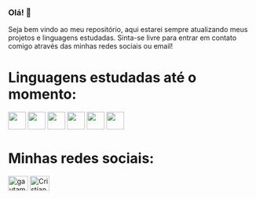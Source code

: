 ### Olá! 👋
Seja bem vindo ao meu repositório, aqui estarei sempre atualizando meus projetos e linguagens estudadas. Sinta-se livre para entrar em contato comigo através das minhas redes sociais ou email! 

<h1> Linguagens estudadas até o momento: </h1>
<div>
  <img src="https://skillicons.dev/icons?i=html" width="36" height="36" />
  <img src="https://skillicons.dev/icons?i=css" width="36" height="36" />
  <img src="https://skillicons.dev/icons?i=javascript" width="36" height="36" />
  <img src="https://skillicons.dev/icons?i=react" width="36" height="36" />
  <img src="https://skillicons.dev/icons?i=java" width="36" height="36" />
  <img src="https://skillicons.dev/icons?i=nodejs" width="36" height="36" />
</div>

<h1> Minhas redes sociais: </h1>
<div>
 <a href="https://www.linkedin.com/in/cristian-lopes-31b2a61ba/" target="blank"><img align="center" src="https://raw.githubusercontent.com/rahuldkjain/github-profile-readme-generator/master/src/images/icons/Social/linked-in-alt.svg" alt="gautamkrishnar" height="30" width="40" /></a>
<a href="https://instagram.com/cristian_lf" target="blank"><img align="center" src="https://raw.githubusercontent.com/rahuldkjain/github-profile-readme-generator/master/src/images/icons/Social/instagram.svg" alt="CristianLF23" height="30" width="40" /></a>
 </div>
